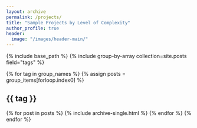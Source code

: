 ```yaml
---
layout: archive
permalink: /projects/
title: "Sample Projects by Level of Complexity"
author_profile: true
header:
  image: "/images/header-main/"
---
```


  {% include base_path %}
  {% include group-by-array collection=site.posts field="tags" %}
  
  {% for tag in group_names %}
    {% assign posts = group_items[forloop.index0] %}
    <h2 id="{{ tag | slugify }}" class="archive__subtitle">{{ tag }}</h2>
    {% for post in posts %}
      {% include archive-single.html %}
    {% endfor %}
  {% endfor %}
